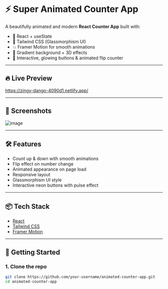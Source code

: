 # ⚡ Super Animated Counter App

A beautifully animated and modern **React Counter App** built with:

- 🧠 React + useState
- 🌈 Tailwind CSS (Glassmorphism UI)
- 💥 Framer Motion for smooth animations
- 🔮 Gradient background + 3D effects
- 🚀 Interactive, glowing buttons & animated flip counter

---

## 🔥 Live Preview

https://zingy-dango-4090d1.netlify.app/

---

## 📸 Screenshots
![image](https://github.com/user-attachments/assets/c0d0a3cb-7112-48f5-9ee7-7c9ffd365659)


---

## 🛠️ Features

- Count up & down with smooth animations
- Flip effect on number change
- Animated appearance on page load
- Responsive layout
- Glassmorphism UI style
- Interactive neon buttons with pulse effect

---

## 📦 Tech Stack

- [React](https://reactjs.org/)
- [Tailwind CSS](https://tailwindcss.com/)
- [Framer Motion](https://www.framer.com/motion/)

---

## 🚀 Getting Started

### 1. Clone the repo

```bash
git clone https://github.com/your-username/animated-counter-app.git
cd animated-counter-app

